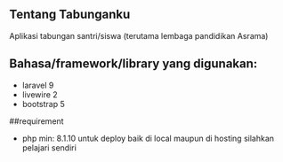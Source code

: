 
## Tentang Tabunganku

Aplikasi tabungan santri/siswa (terutama lembaga pandidikan Asrama)

## Bahasa/framework/library yang digunakan:

- laravel 9
- livewire 2
- bootstrap 5

##requirement

- php min: 8.1.10
untuk deploy baik di local maupun di hosting silahkan pelajari sendiri
